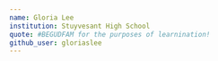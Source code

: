 ```yaml
---
name: Gloria Lee
institution: Stuyvesant High School
quote: #BEGUDFAM for the purposes of learnination!
github_user: gloriaslee
---
```

